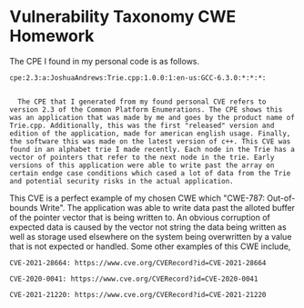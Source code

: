 # Vulnerability Taxonomy CWE Homework

The CPE I found in my personal code is as follows.


`cpe:2.3:a:JoshuaAndrews:Trie.cpp:1.0.0:1:en-us:GCC-6.3.0:*:*:*:`

~~~~~~~~~

  The CPE that I generated from my found personal CVE refers to version 2.3 of the Common Platform Enumerations. The CPE shows this was an application that was made by me and goes by the product name of Trie.cpp. Additionally, this was the first "released" version and edition of the application, made for american english usage. Finally, the software this was made on the latest version of c++. This CVE was found in an alphabet trie I made recently. Each node in the Trie has a vector of pointers that refer to the next node in the trie. Early versions of this application were able to write past the array on certain endge case conditions which cased a lot of data from the Trie and potential security risks in the actual application.

~~~~~~~~~~
  This CVE is a perfect example of my chosen CWE which "CWE-787: Out-of-bounds Write". The application was able to write data past the alloted buffer of the pointer vector that is being written to. An obvious corruption of expected data is caused by the vector not string the data being written as well as storage used elsewhere on the system being overwritten by a value that is not expected or handled. Some other examples of this CWE include,
  
`CVE-2021-28664: https://www.cve.org/CVERecord?id=CVE-2021-28664`


`CVE-2020-0041: https://www.cve.org/CVERecord?id=CVE-2020-0041`


`CVE-2021-21220: https://www.cve.org/CVERecord?id=CVE-2021-21220`  
